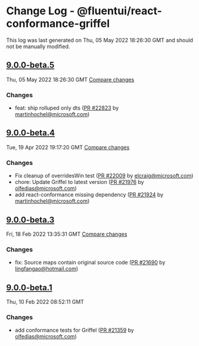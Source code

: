 # Change Log - @fluentui/react-conformance-griffel

This log was last generated on Thu, 05 May 2022 18:26:30 GMT and should not be manually modified.

<!-- Start content -->

## [9.0.0-beta.5](https://github.com/microsoft/fluentui/tree/@fluentui/react-conformance-griffel_v9.0.0-beta.5)

Thu, 05 May 2022 18:26:30 GMT 
[Compare changes](https://github.com/microsoft/fluentui/compare/@fluentui/react-conformance-griffel_v9.0.0-beta.4..@fluentui/react-conformance-griffel_v9.0.0-beta.5)

### Changes

- feat: ship rolluped only dts ([PR #22823](https://github.com/microsoft/fluentui/pull/22823) by martinhochel@microsoft.com)

## [9.0.0-beta.4](https://github.com/microsoft/fluentui/tree/@fluentui/react-conformance-griffel_v9.0.0-beta.4)

Tue, 19 Apr 2022 19:17:20 GMT
[Compare changes](https://github.com/microsoft/fluentui/compare/@fluentui/react-conformance-griffel_v9.0.0-beta.3..@fluentui/react-conformance-griffel_v9.0.0-beta.4)

### Changes

- Fix cleanup of overridesWin test ([PR #22009](https://github.com/microsoft/fluentui/pull/22009) by elcraig@microsoft.com)
- chore: Update Griffel to latest version ([PR #21976](https://github.com/microsoft/fluentui/pull/21976) by olfedias@microsoft.com)
- add react-conformance missing dependency ([PR #21924](https://github.com/microsoft/fluentui/pull/21924) by martinhochel@microsoft.com)

## [9.0.0-beta.3](https://github.com/microsoft/fluentui/tree/@fluentui/react-conformance-griffel_v9.0.0-beta.3)

Fri, 18 Feb 2022 13:35:31 GMT
[Compare changes](https://github.com/microsoft/fluentui/compare/@fluentui/react-conformance-griffel_v9.0.0-beta.1..@fluentui/react-conformance-griffel_v9.0.0-beta.3)

### Changes

- fix: Source maps contain original source code ([PR #21690](https://github.com/microsoft/fluentui/pull/21690) by lingfangao@hotmail.com)

## [9.0.0-beta.1](https://github.com/microsoft/fluentui/tree/@fluentui/react-conformance-griffel_v9.0.0-beta.1)

Thu, 10 Feb 2022 08:52:11 GMT

### Changes

- add conformance tests for Griffel ([PR #21359](https://github.com/microsoft/fluentui/pull/21359) by olfedias@microsoft.com)
